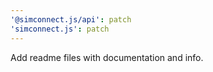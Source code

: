 ```yaml
---
'@simconnect.js/api': patch
'simconnect.js': patch
---
```


Add readme files with documentation and info.
